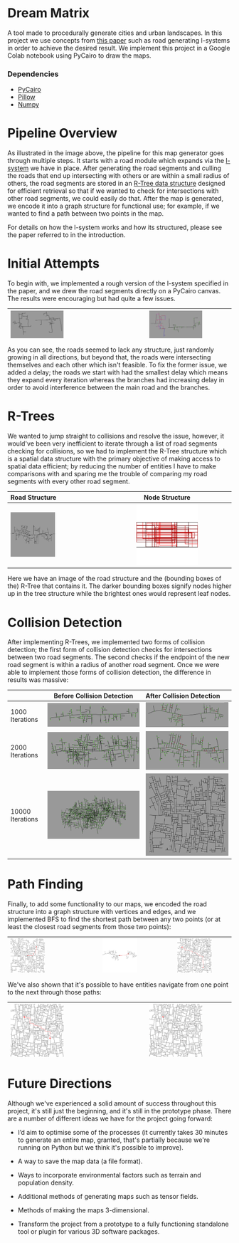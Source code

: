 Dream Matrix
================
A tool made to procedurally generate cities and urban landscapes. In this project we use concepts from [this paper](https://cgl.ethz.ch/Downloads/Publications/Papers/2001/p_Par01.pdf) such as road generating l-systems in order to achieve the desired result. We implement this project in a Google Colab notebook using PyCairo to draw the maps. 

### Dependencies

* [PyCairo](https://pycairo.readthedocs.io/en/latest/)
* [Pillow](https://pillow.readthedocs.io/en/stable/)
* [Numpy](https://numpy.org/)

Pipeline Overview
================

As illustrated in the image above, the pipeline for this map generator goes through multiple steps. It starts with a road module which expands via the [l-system](https://en.wikipedia.org/wiki/L-system#:~:text=An%20L%2Dsystem%20consists%20of,generated%20strings%20into%20geometric%20structures.) we have in place. After generating the road segments and culling the roads that end up intersecting with others or are within a small radius of others, the road segments are stored in an [R-Tree data structure](https://en.wikipedia.org/wiki/R-tree#:~:text=The%20R%2Dtrees%20are%20tree,both%20theoretical%20and%20applied%20contexts.) designed for efficient retrieval so that if we wanted to check for intersections with other road segments, we could easily do that. After the map is generated, we encode it into a graph structure for functional use; for example, if we wanted to find a path between two points in the map.

For details on how the l-system works and how its structured, please see the paper referred to in the introduction.

Initial Attempts
================
To begin with, we implemented a rough version of the l-system specified in the paper, and we drew the road segments directly on a PyCairo canvas. The results were encouraging but had quite a few issues. 


| <img align="center" src="img/init_attempt_000.png" width=50% height=50%> | <img align="center" src="img/init_attempt_001.png" width=50% height=50%> |
| :------- | :-------: |

As you can see, the roads seemed to lack any structure, just randomly growing in all directions, but beyond that, the roads were intersecting themselves and each other which isn't feasible. To fix the former issue, we added a delay; the roads we start with had the smallest delay which means they expand every iteration whereas the branches had increasing delay in order to avoid interference between the main road and the branches.

R-Trees
================
We wanted to jump straight to collisions and resolve the issue, however, it would've been very inefficient to iterate through a list of road segments checking for collisions, so we had to implement the R-Tree structure which is a spatial data structure with the primary objective of making access to spatial data efficient; by reducing the number of entities I have to make comparisons with and sparing me the trouble of comparing my road segments with every other road segment.

| Road Structure | Node Structure |
| :------- | :-------: |
| <img src="https://raw.githubusercontent.com/eyadNabeel/dreamatrix/main/img/road_rtree.png" width=50% height=50%> | <img src="img/node_rtree.png" width=50% height=50%> |

Here we have an image of the road structure and the (bounding boxes of the) R-Tree that contains it. The darker bounding boxes signify nodes higher up in the tree structure while the brightest ones would represent leaf nodes.

Collision Detection
================
After implementing R-Trees, we implemented two forms of collision detection; the first form of collision detection checks for intersections between two road segments. The second checks if the endpoint of the new road segment is within a radius of another road segment. Once we were able to implement those forms of collision detection, the difference in results was massive:

| | Before Collision Detection | After Collision Detection |
| :------- | :-------: | :------- |
| 1000 Iterations | <img src="img/iter_1000_before.png"> | <img src="img/iter_1000_after.png"> |
| 2000 Iterations | <img src="img/iter_2000_before.png"> | <img src="img/iter_2000_after.png"> |
| 10000 Iterations | <img src="img/iter_10000_before.png"> | <img src="img/iter_10000_after.png"> |

Path Finding
================
Finally, to add some functionality to our maps, we encoded the road structure into a graph structure with vertices and edges, and we implemented BFS to find the shortest path between any two points (or at least the closest road segments from those two points):

| <img align="center" src="img/path000.png" width=50% height=50%> | <img align="center" src="img/path001.png" width=50% height=50%> | <img align="center" src="img/path002.png" width=50% height=50%> |
| :------- | :-------: | :-------: |

We've also shown that it's possible to have entities navigate from one point to the next through those paths:

| <img align="center" src="img/path003.png" width=50% height=50%> | <img align="center" src="img/path003.gif" width=50% height=50%> |
| :------- | :-------: |

Future Directions
================
Although we've experienced a solid amount of success throughout this project, it's still just the beginning, and it's still in the prototype phase. There are a number of different ideas we have for the project going forward:

* I’d aim to optimise some of the processes (it currently takes 30 minutes to generate an entire map, granted, that's partially because we're running on Python but we think it's possible to improve).

* A way to save the map data (a file format).

* Ways to incorporate environmental factors such as terrain and population density.

* Additional methods of generating maps such as tensor fields.

* Methods of making the maps 3-dimensional.

* Transform the project from a prototype to a fully functioning standalone tool or plugin for various 3D software packages.




